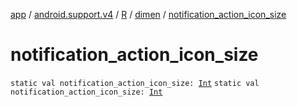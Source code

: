 [app](../../../index.md) / [android.support.v4](../../index.md) / [R](../index.md) / [dimen](index.md) / [notification_action_icon_size](.)

# notification_action_icon_size

`static val notification_action_icon_size: `[`Int`](https://kotlinlang.org/api/latest/jvm/stdlib/kotlin/-int/index.html)
`static val notification_action_icon_size: `[`Int`](https://kotlinlang.org/api/latest/jvm/stdlib/kotlin/-int/index.html)